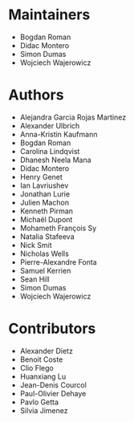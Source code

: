 # Maintainers

 - Bogdan Roman
 - Didac Montero
 - Simon Dumas
 - Wojciech Wajerowicz

# Authors

 - Alejandra Garcia Rojas Martinez
 - Alexander Ulbrich
 - Anna-Kristin Kaufmann
 - Bogdan Roman
 - Carolina Lindqvist
 - Dhanesh Neela Mana
 - Didac Montero
 - Henry Genet
 - Ian Lavriushev
 - Jonathan Lurie
 - Julien Machon
 - Kenneth Pirman
 - Michaël Dupont 
 - Mohameth François Sy
 - Natalia Stafeeva
 - Nick Smit
 - Nicholas Wells
 - Pierre-Alexandre Fonta
 - Samuel Kerrien
 - Sean Hill
 - Simon Dumas
 - Wojciech Wajerowicz

# Contributors

 - Alexander Dietz
 - Benoit Coste
 - Clio Flego
 - Huanxiang Lu
 - Jean-Denis Courcol
 - Paul-Olivier Dehaye
 - Pavlo Getta
 - Silvia Jimenez
 
